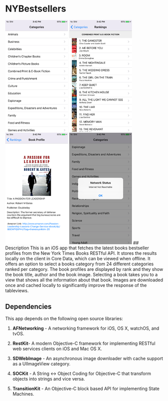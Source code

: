 # NYBestsellers
<img src="https://github.com/elefantel/NYBestsellers/blob/master/Screenshots/categories.png" alt="Categories" style="width: 200px;"/>
<img src="https://github.com/elefantel/NYBestsellers/blob/master/Screenshots/rankings.png" alt="Rankings" style="width: 200px;"/>
<img src="https://github.com/elefantel/NYBestsellers/blob/master/Screenshots/book-profile.png" alt="Book Profile" style="width: 200px;"/>
<img src="https://github.com/elefantel/NYBestsellers/blob/master/Screenshots/reachability.png" alt="Reachability" style="width: 200px;"/>
## Description
This is an iOS app that fetches the latest books bestseller profiles from the New York Times Books RESTful API. It stores the results locally on the client in Core Data, which can be viewed when offline. It offers an option to select a books category from 24 different categories ranked per category. The book profiles are displayed by rank and they show the book title, author and the book image. Selecting a book takes you to a view that shows all the information about that book. Images are downloaded once and cached locally to significantly improve the response of the tableviews.

## Dependencies
This app depends on the following open source libraries:

1. **AFNetworking** - A networking framework for iOS, OS X, watchOS, and tvOS.

2. **RestKit**- A modern Objective-C framework for implementing RESTful web services clients on iOS and Mac OS X.

3. **SDWebImage** - An asynchronous image downloader with cache support as a UIImageView category.

4. **SOCKit** - A String <-> Object Coding for Objective-C that transform objects into strings and vice versa.

5. **TransitionKit** - An Objective-C block based API for implementing State Machines.

